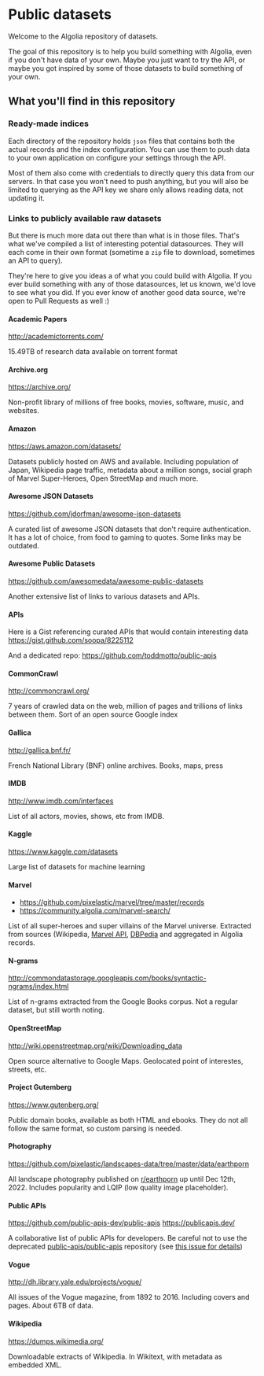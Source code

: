 # Public datasets

Welcome to the Algolia repository of datasets.

The goal of this repository is to help you build something with Algolia, even
if you don't have data of your own. Maybe you just want to try the API, or
maybe you got inspired by some of those datasets to build something of your
own.

## What you'll find in this repository

### Ready-made indices

Each directory of the repository holds `json` files that contains both the
actual records and the index configuration. You can use them to push data to
your own application on configure your settings through the API.

Most of them also come with credentials to directly query this data from our
servers. In that case you won't need to push anything, but you will also be
limited to querying as the API key we share only allows reading data, not
updating it.

### Links to publicly available raw datasets

But there is much more data out there than what is in those files. That's what
we've compiled a list of interesting potential datasources. They will each
come in their own format (sometime a `zip` file to download, sometimes an API
to query).

They're here to give you ideas a of what you could build with Algolia. If you
ever build something with any of those datasources, let us known, we'd love to
see what you did. If you ever know of another good data source, we're open to
Pull Requests as well :)

#### Academic Papers

http://academictorrents.com/

15.49TB of research data available on torrent format

#### Archive.org

https://archive.org/

Non-profit library of millions of free books, movies, software, music, and websites.

#### Amazon

https://aws.amazon.com/datasets/

Datasets publicly hosted on AWS and available. Including population of Japan,
Wikipedia page traffic, metadata about a million songs, social graph of Marvel
Super-Heroes, Open StreetMap and much more.

#### Awesome JSON Datasets

https://github.com/jdorfman/awesome-json-datasets

A curated list of awesome JSON datasets that don't require authentication. It
has a lot of choice, from food to gaming to quotes. Some links may be outdated.

#### Awesome Public Datasets

https://github.com/awesomedata/awesome-public-datasets

Another extensive list of links to various datasets and APIs.

#### APIs

Here is a Gist referencing curated APIs that would contain interesting data
https://gist.github.com/soopa/8225112

And a dedicated repo: https://github.com/toddmotto/public-apis

#### CommonCrawl

http://commoncrawl.org/

7 years of crawled data on the web, million of pages and trillions of links
between them. Sort of an open source Google index

#### Gallica

http://gallica.bnf.fr/

French National Library (BNF) online archives.
Books, maps, press

#### IMDB

http://www.imdb.com/interfaces

List of all actors, movies, shows, etc from IMDB.

#### Kaggle

https://www.kaggle.com/datasets

Large list of datasets for machine learning

#### Marvel

- https://github.com/pixelastic/marvel/tree/master/records
- https://community.algolia.com/marvel-search/

List of all super-heroes and super villains of the Marvel universe. Extracted
from sources (Wikipedia, [Marvel API](http://developer.marvel.com/),
[DBPedia](http://wiki.dbpedia.org/) and aggregated in Algolia records.

#### N-grams

http://commondatastorage.googleapis.com/books/syntactic-ngrams/index.html

List of n-grams extracted from the Google Books corpus. Not a regular dataset,
but still worth noting.

#### OpenStreetMap

http://wiki.openstreetmap.org/wiki/Downloading_data

Open source alternative to Google Maps. Geolocated point of interestes, streets,
etc.

#### Project Gutemberg

https://www.gutenberg.org/

Public domain books, available as both HTML and ebooks. They do not all follow
the same format, so custom parsing is needed.

#### Photography

https://github.com/pixelastic/landscapes-data/tree/master/data/earthporn

All landscape photography published on
[r/earthporn](https://www.reddit.com/r/earthporn) up until Dec 12th, 2022.
Includes popularity and LQIP (low quality image placeholder).

#### Public APIs

https://github.com/public-apis-dev/public-apis
https://publicapis.dev/

A collaborative list of public APIs for developers. Be careful not to use the
deprecated [public-apis/public-apis](https://github.com/public-apis/public-apis)
repository (see [this issue for details](https://github.com/public-apis/public-apis/issues/3104))


#### Vogue

http://dh.library.yale.edu/projects/vogue/

All issues of the Vogue magazine, from 1892 to 2016. Including covers and pages.
About 6TB of data.

#### Wikipedia

https://dumps.wikimedia.org/

Downloadable extracts of Wikipedia. In Wikitext, with metadata as embedded XML.
